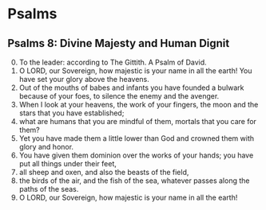 # Psalms

## Psalms 8: Divine Majesty and Human Dignit

0. To the leader: according to The Gittith. A Psalm of David.
1. O LORD, our Sovereign, how majestic is your name in all the earth! You have set your glory above the heavens.
2. Out of the mouths of babes and infants you have founded a bulwark because of your foes, to silence the enemy and the avenger.
3. When I look at your heavens, the work of your fingers, the moon and the stars that you have established;
4. what are humans that you are mindful of them, mortals that you care for them?
5. Yet you have made them a little lower than God and crowned them with glory and honor.
6. You have given them dominion over the works of your hands; you have put all things under their feet,
7. all sheep and oxen, and also the beasts of the field,
8. the birds of the air, and the fish of the sea, whatever passes along the paths of the seas.
9. O LORD, our Sovereign, how majestic is your name in all the earth!